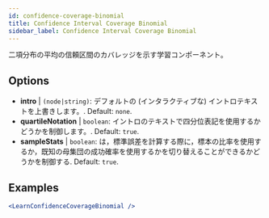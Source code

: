 ```yaml
---
id: confidence-coverage-binomial
title: Confidence Interval Coverage Binomial
sidebar_label: Confidence Interval Coverage Binomial
---
```


二項分布の平均の信頼区間のカバレッジを示す学習コンポーネント。

## Options

* __intro__ | `(node|string)`: デフォルトの (インタラクティブな) イントロテキストを上書きします。. Default: `none`.
* __quartileNotation__ | `boolean`: イントロのテキストで四分位表記を使用するかどうかを制御します。. Default: `true`.
* __sampleStats__ | `boolean`: は，標準誤差を計算する際に，標本の比率を使用するか，既知の母集団の成功確率を使用するかを切り替えることができるかどうかを制御する. Default: `true`.


## Examples

```jsx live
<LearnConfidenceCoverageBinomial />
```

